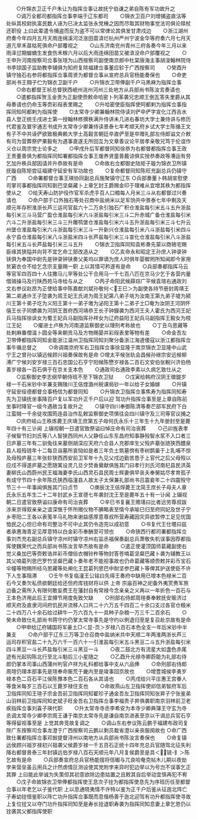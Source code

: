 <!-- { "loadSidebar": true } -->
　　○升锦衣卫正千户朱让为指挥佥事让故抚宁伯谦之弟自陈有军功故升之
　　○调万全都司都指挥佥事李端于辽东都司
　　○锦衣卫百户刘增捕盗直沽等处纵其校尉执富民数人诬为已决太监张永党棰之因而尽取其财物事觉法司俱论赎杖还职役  上曰此辈遣令捕盗而反为盗不可以常律论其俱发甘肃戍边
　　○浙江湖州府奏今年四月五月天雨连绵溪河泛涨田苗渰烂杭州严州宁波金华等府奏六月七月天道亢旱禾苗枯死俱命户部覆视之
　　○山东济南兖州青州三府各奏今年三月以来雨泽愆期蝗蝻生发食伤禾稼六月以后大雨连绵田苗又被渰没命户部覆视之
　　○壬申升河南按察司佥事张瑄为山西按察司副使南京郎中杜棠唐海主事胡浚翰林院侍书李琼国子监助教李辅俱为知府复除福建佥事董应轸于广西按察司
　　○癸酉升镇守独石右参将都指挥佥事周贤为都督佥事从宣府总兵官杨能奏保也
　　○命吏部尚书王翱子伫为锦衣卫副千户
　　○升锦衣卫带俸副千户马黑麻为指挥佥事
　　○命右都督王祯总督狭西岷州洮州河州三处地方从兵部尚书陈汝言奏请也
　　○遣都指挥贺玉金贵为正副使赍敕命哈密卜列革袭兄忠顺王倒瓦答失里爵从其母奏请也仍命玉等赍彩叚表里赐之
　　○升哈密使臣指挥使阿都剌为指挥佥事指挥同知阿都剌为指挥使
　　○太常寺少卿兼翰林院侍读刘俨卒俨字宣化江西吉水县人登正统壬戌进士第一授翰林修撰秩满升侍讲未几进右春坊大学士兼侍讲与修历代君鉴及寰宇通志书成升太常寺少卿兼侍读景泰七年考顺天府乡试大学士陈循王文有子不中共诬俨欲致极典赖大学士高榖言朝廷卒直俨至是卒赠礼部左侍郎谥文介敕有司为营葬祭俨果毅有为遇事直遂无所回互为文章善议论平居孝亲敬兄笃于伦谊作义仓以周宗党士论多之
　　○甲戌升后军都督同知徐恭为右都督都指挥佥事王政王贵董善俱为都指挥同知署都指挥佥事王瑗养贤童善戴谅俱实授恭奏政等漕运有劳乞加升秩兵部因请并升恭故有是命
　　○命故右佥都御史陆矩子璇为锦衣卫所镇抚璇自陈矩尝征福建守延安有军功故也
　　○复命都督同知陈旺充副总兵仍镇守广西
　　○命署都督佥事王瑛协同副总兵施聚镇守辽东
○兵部奏董卜韩胡宣慰使司掌司事都指挥同知劄巴坚粲藏卜上章乞封王爵赐金印于理难从宜增其秩为都指挥使从之
　○给天寿山防护役作官军杀虎手百人口粮每人月米三斗从右都督过兴奏请也
　　○命户部于口外独石等处召商中盐纳米以足军饷共中景泰七年中剩及天顺元年存积淮浙长芦三运司官盐六十二万余引独石广积仓淮盐每引米五斗五升浙盐每引米三斗马营广盈仓淮盐每引米六斗浙盐每引米三斗二升赤城广备仓淮盐每引米六斗二升浙盐每引米三斗三升雕鹗堡仓淮盐每引米六斗五升浙盐每引米三斗七升云州堡仓淮盐每引米六斗浙盐每引米三斗一升新兴仓淮盐每引米八斗浙盐每引米四斗永宁县仓淮盐每引米八斗浙盐米四斗长芦盐每引米三斗宣化仓淮盐每引米八斗浙盐每引米五斗长芦盐每引米三斗五升
　　○锦衣卫指挥同知袁彬奏先蒙以商辂宅赐臣缘其狭隘并向背不宜乞命工部改造从之
　　○乙亥命永和昭定王孙庶人钟录钟铗俱为奉国中尉先是钟录钟铗奏父美坞以罪谪为庶人时俱年婴穉罔所知闻即今家用贫窘衣仓不给乞念宗支量赐一职  上以其情可矜遂有是命
　　○兵部奏都指挥马云等官军四百四十人往撒马儿罕等处公干合用马一千七百八匹在京马少乞于各营内量借骑操马及行陕西苑马寺给与从之
　　○丙子命阳武候薛琮广平候袁瑄右通政刘文右参议赵昂为正使给事中陈嘉猷刘斌孙敬何＜王巳＞为副使各持节册封周靖王第二弟通许王子埅袭为周王妃王氏进为周王妃第八弟子垗为汝南王第九弟子墟为颍川王第十弟子圪为义阳王第十一弟子墽为泌阳王第十二弟子土□奄为汝阴王河阴怀僖王长子同镳袭为河阴王晋府西河靖恭王长子钟鑅袭为西河王夫人霍氏为西河王妃兵马指挥徐讽女为蜀王妃兵马副指挥孙祥女为辽府益阳王妃兵马副指挥王毅女为枝江王妃
　　○擢进士卢秩为河南道监察御史以理刑考称故也
　　○丁丑乌思藏等处剌麻番僧温卜圆全等来朝贡马及方物赐晏并彩叚表里等物有差
　　○命金吾左卫带俸都指挥同知金能浙江温州卫指挥同知刘聚分备浙江海道倭寇以浙江都指挥佥事牛循总督之
　　○命调南京府军右卫指挥佥事徐显隆于南京锦衣卫显隆中山武宁王之曾孙以镇远候顾兴祖奏保故有是命
○增太平候张轨会昌候孙继宗安远候柳溥广宁候刘安岁禄三百石忠国公石亨宁阳候陈懋岁禄各二百石文安伯张輗兴济伯杨善岁禄各一百石俱于在京关支本色
　　○通政司右通政李素以久病乞致仕从之
　　○监察御史李志纲早朝侍班不至下锦衣卫狱
　　○戊寅给韩府汉阴王徵鍉岁禄一千石米钞中半兼支赐陵川王佶煃潞州税课局钞一年以给子女婚嫁
　　○升镇守延安绥德都督佥事杨信为都督同知
　　○升锦衣卫指挥佥事焦寿为指挥同知寿先为卫镇抚坐事降百户复以军功升正千户后以迎  驾功升指挥佥事至是上章自陈前坐事时降官一级今遇赦当复故升之
　　○镇守四川奉御陈清等奏芒部军民府下白江蛮贼一千余徒攻围筠连县治作乱敕监察御史项愫往会四川镇守及三司等官议捕之
　　○庆府岐山王秩炼薨王庆靖王庶第五子母何氏永乐十三年生十九年册封至是薨年四十有三讣闻  上辍视朝一日遣官致祭谥曰悼庄命有司治丧葬
　　○己卯旌表孝子候智节妇刘氏等八人智狭西同州人父静任山东东昌府知事静殁智水浆不入口者三日庐墓三年有二驯兔往来墓侧胡深应天府六合县人充郡庠生父殁庐墓张琏狭西醴泉县人祖殁琏年十二每旦诣墓所哀恸如是者三年负土筑墓傍有枣树鹊巢于上乳哺不惊及母殁庐墓三年张轸狭西西安前卫军年十九见父戍边勤苦恳于上官代之后父母殁以应戍不得遂庐墓之愿随寓设灵几旦夕焚香奠献俱旌其门曰孝行刘氏河南杞县民洪英妻柳氏山西蔚州民王福海妻李氏山西灵石县民周士辉妻俱早丧夫奉舅姑尽孝育孤子有成守节四十余年陈氏狭西临潼县人故太子太保兼礼部尚书吕震妾年二十四震殁守节三十一年事闻俱旌其门曰贞节
　　○庚辰沈王佶焞薨王沈简王庶长子母夫人章氏永乐五年生二十二年封武乡王宣德七年袭封沈王至是薨年五十有一讣闻  上辍视朝二日遣官致祭谥曰康命有司治丧葬
　　○辛巳书复襄王赡墡曰比者远劳尊叔跋涉来京得叙亲亲之谊深惬于怀所赠仪物不腆略表至情今承喻已归至府同妃及世子宁乡枣阳二王各以表笺羊马礼物来谢益感厚意尊叔所营寿藏因灾异欲暂停工足见忧国恤民之心但已命有司整治不可中止其仍令造完以成初意
　　○书复代王仕壥曰兹者承惠海青足见厚意特以白金彩币奉酬至可领也
　　○命狭西行都司署都指挥佥事刘杰充右副总兵镇守凉州时镇守凉州右监丞福保奏副总兵萧敬失机误事因荐都指挥使魏荣代之而兵部尚书陈汝言举杰故有是命
　　○遣正使灌顶国师葛藏副使右觉义桑加巴等赍敕诰并彩币僧俗衣帽铃杵等物封答苍喃葛坚粲巴藏卜袭为辅教王以其父喃葛列思巴罗竹坚粲巴藏卜奏年老不能视事故也仍命葛藏等顺赍敕并彩币宝石伞幢等物赐所经乌思藏等处阐化王昆葛列思巴中耐坚参巴藏卜等俾其护送使臣不许下人生事阻滞
　　○壬午书复临潼王公铭曰先得王奏府中缺用已增本色禄米二百石今又奏欠私债欲朝廷给还但府库钱财将以供  上帝  宗庙百神之祀备外夷赏赉军旅边备之需所入有限何敢妄费王在藩封自有常禄今念亲亲之义再以一年折色一百石与王本色济用此后王宜撙节用度免致欠缺
　　○刑部右侍郎周瑄奏奉敕抚安赈济过顺天府及直隶河间府饥民并流移人口共二十六万五千四百二十余口支过各官仓粮米二十四万八十余石给过耕牛一万六百九十一具种子杂粮一万三千二百余石
　　○癸未命致仕礼部尚书蒋守约仍掌太常寺事先是守约以例退归至是复召赴京故有是命
　　○甲申给辽府辅国将军豪土□＜显-页＞岁禄八百石本色全支一年后米钞中半兼支
　　○命户部于辽东三万等卫仓召商中盐纳米共中天顺二年两淮两浙长芦三运司存积官盐二十九万六千一百六十一引淮盐每引米五斗黑豆二斗五升浙盐每引米四斗黑豆一斗长芦盐每引米三斗黑豆一斗
　　○夜二鼓北方有流星大如盏色赤尾迹有光起钩陈北行至北斗魁后三小星随之
　　○乙酉升光禄寺卿蔚能为礼部右侍郎仍掌本司事山西蒲州判官卢祥为礼科都给事中支从六品俸
　　○命刑部右侍郎周瑄仍理本部事先是瑄奉命赈荒于畿内至是竣事回京故也
　　○增豊城侯李勇岁禄本色二百石平江侯陈豫本色二百石各从其请也
　　○丙戌给兴平庄惠王宫眷人等食米每岁三百石以王薨岁禄住支也
　　○命故燕山左卫指挥使祁信弟智府军后卫指挥同知王瑄子宗金吾前卫指挥同知翟珍子通金吾左卫指挥同知张昇子宁张鉴弟山羽林前卫指挥同知史斌子旺金吾右卫指挥佥事李福贵子昇俱袭职南京羽林前卫老疾指挥佥事刘喜子瑛代职
　　○升太常寺寺丞李希安为本寺少卿典簿王守玄为寺丞调太常寺少卿李宗周王谦于南京太常寺先是谦自南京进表至京以干谒总兵官石亨等得留视事至是  上觉其奔竞故复调之
　　○调山东右参议陈云鹏于福建布政司复除广东按察司佥事龙澄于广西按察司云鹏以剩员裁省澄以亲丧服阕故也
○命广西致仕署都指挥佥事邓敱提督浔州以南地方从兵部尚书陈汝言奏保也
　　○命复镇远侯顾兴祖岁禄初兴祖袭父侯爵岁禄一千五百石正统十四年充总兵官随驾北征失利降右都督景泰三年封镇远伯岁禄八百石天顺元年八月复侯爵至是具＜锍-釒＞陈乞故有是命
　　○兵部奏宣府总兵官杨能擅将信礟与兀良哈奄克帖木儿期以夜劫孛来营垒虽云用兵之计然虏情叵测设使其党附孛来异时犯边举以为号岂不误事乞正其罪  上曰能此举诚为失策但其初意欲除边患姑置之且敕其自后举动宜慎再犯不宥
　　○戊子命故锦衣卫带俸都指挥使王息次子铨为都指挥使息先为序班历任至都督佥事以年老乞以子鉴代职  上以息通晓夷情不许特以鉴为正千户后鉴从征迤北阵亡子寿幼铨借鉴职以阵亡功升指挥佥事既而息偕杨善于迤北迎驾有功升都指挥使寻故  上复位铨又以夺门功升指挥同知至是寿长铨退职寿袭为指挥同知息妻上章乞恩仍以铨袭其父都指挥使职
